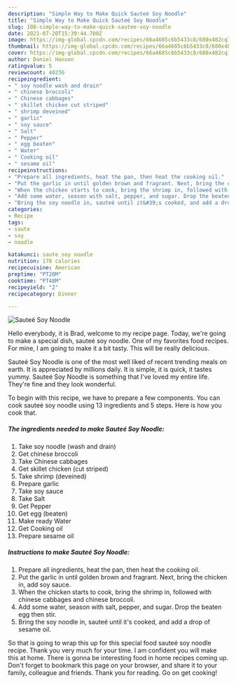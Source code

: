 ```yaml
---
description: "Simple Way to Make Quick Sauteé Soy Noodle"
title: "Simple Way to Make Quick Sauteé Soy Noodle"
slug: 108-simple-way-to-make-quick-sautee-soy-noodle
date: 2021-07-20T15:39:44.700Z
image: https://img-global.cpcdn.com/recipes/66a4685c6b5433c8/680x482cq70/sautee-soy-noodle-recipe-main-photo.jpg
thumbnail: https://img-global.cpcdn.com/recipes/66a4685c6b5433c8/680x482cq70/sautee-soy-noodle-recipe-main-photo.jpg
cover: https://img-global.cpcdn.com/recipes/66a4685c6b5433c8/680x482cq70/sautee-soy-noodle-recipe-main-photo.jpg
author: Daniel Hanson
ratingvalue: 5
reviewcount: 40236
recipeingredient:
- " soy noodle wash and drain"
- " chinese broccoli"
- " Chinese cabbages"
- " skillet chicken cut striped"
- " shrimp deveined"
- " garlic"
- " soy sauce"
- " Salt"
- " Pepper"
- " egg beaten"
- " Water"
- " Cooking oil"
- " sesame oil"
recipeinstructions:
- "Prepare all ingredients, heat the pan, then heat the cooking oil."
- "Put the garlic in until golden brown and fragrant. Next, bring the chicken in, add soy sauce."
- "When the chicken starts to cook, bring the shrimp in, followed with chinese cabbages and chinese broccoli."
- "Add some water, season with salt, pepper, and sugar. Drop the beaten egg then stir."
- "Bring the soy noodle in, sauteé until it&#39;s cooked, and add a drop of sesame oil."
categories:
- Recipe
tags:
- saute
- soy
- noodle

katakunci: saute soy noodle 
nutrition: 178 calories
recipecuisine: American
preptime: "PT20M"
cooktime: "PT48M"
recipeyield: "2"
recipecategory: Dinner

---
```



![Sauteé Soy Noodle](https://img-global.cpcdn.com/recipes/66a4685c6b5433c8/680x482cq70/sautee-soy-noodle-recipe-main-photo.jpg)

Hello everybody, it is Brad, welcome to my recipe page. Today, we're going to make a special dish, sauteé soy noodle. One of my favorites food recipes. For mine, I am going to make it a bit tasty. This will be really delicious.

Sauteé Soy Noodle is one of the most well liked of recent trending meals on earth. It is appreciated by millions daily. It is simple, it is quick, it tastes yummy. Sauteé Soy Noodle is something that I've loved my entire life. They're fine and they look wonderful.




To begin with this recipe, we have to prepare a few components. You can cook sauteé soy noodle using 13 ingredients and 5 steps. Here is how you cook that.

<!--inarticleads1-->

##### The ingredients needed to make Sauteé Soy Noodle:

1. Take  soy noodle (wash and drain)
1. Get  chinese broccoli
1. Take  Chinese cabbages
1. Get  skillet chicken (cut striped)
1. Take  shrimp (deveined)
1. Prepare  garlic
1. Take  soy sauce
1. Take  Salt
1. Get  Pepper
1. Get  egg (beaten)
1. Make ready  Water
1. Get  Cooking oil
1. Prepare  sesame oil




<!--inarticleads2-->

##### Instructions to make Sauteé Soy Noodle:

1. Prepare all ingredients, heat the pan, then heat the cooking oil.
1. Put the garlic in until golden brown and fragrant. Next, bring the chicken in, add soy sauce.
1. When the chicken starts to cook, bring the shrimp in, followed with chinese cabbages and chinese broccoli.
1. Add some water, season with salt, pepper, and sugar. Drop the beaten egg then stir.
1. Bring the soy noodle in, sauteé until it&#39;s cooked, and add a drop of sesame oil.




So that is going to wrap this up for this special food sauteé soy noodle recipe. Thank you very much for your time. I am confident you will make this at home. There is gonna be interesting food in home recipes coming up. Don't forget to bookmark this page on your browser, and share it to your family, colleague and friends. Thank you for reading. Go on get cooking!
